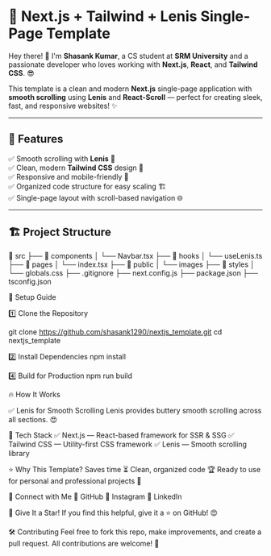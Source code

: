 
# 🚀 **Next.js + Tailwind + Lenis Single-Page Template**  

Hey there! 👋 I'm **Shasank Kumar**, a CS student at **SRM University** and a passionate developer who loves working with **Next.js**, **React**, and **Tailwind CSS**. 😎  

This template is a clean and modern **Next.js** single-page application with **smooth scrolling** using **Lenis** and **React-Scroll** — perfect for creating sleek, fast, and responsive websites! ✨  

---

## 📌 **Features**  
✅ Smooth scrolling with **Lenis** 🎯  
✅ Clean, modern **Tailwind CSS** design 🎨  
✅ Responsive and mobile-friendly 📱  
✅ Organized code structure for easy scaling 🏗️  
✅ Single-page layout with scroll-based navigation 🌐  

---

## 🏗️ **Project Structure**  
📂 src
├── 📁 components
│   └── Navbar.tsx
├── 📁 hooks
│   └── useLenis.ts
├── 📁 pages
│   └── index.tsx
├── 📁 public
│   └── images
├── 📁 styles
│   └── globals.css
├── .gitignore
├── next.config.js
├── package.json
├── tsconfig.json

🚀 Setup Guide

1️⃣ Clone the Repository

git clone https://github.com/shasank1290/nextjs_template.git
cd nextjs_template

2️⃣ Install Dependencies
npm install

4️⃣ Build for Production
npm run build

🔥 How It Works

✅ Lenis for Smooth Scrolling
Lenis provides buttery smooth scrolling across all sections. 😍

🎯 Tech Stack
✅ Next.js — React-based framework for SSR & SSG
✅ Tailwind CSS — Utility-first CSS framework
✅ Lenis — Smooth scrolling library


⭐ Why This Template?
Saves time ⏳
Clean, organized code 🏆
Ready to use for personal and professional projects 💼


🔗 Connect with Me
💼 GitHub
📸 Instagram
💼 LinkedIn


🌟 Give It a Star!
If you find this helpful, give it a ⭐ on GitHub! 😍


🛠️ Contributing
Feel free to fork this repo, make improvements, and create a pull request. All contributions are welcome! 🚀
